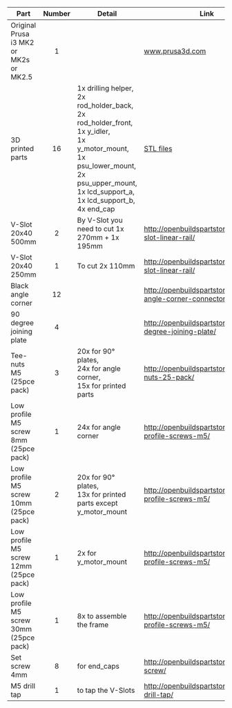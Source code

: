| Part     | Number | Detail | Link |
|----------|:------:|--------|------|
| Original Prusa i3 MK2 or MK2s or MK2.5 | 1 | | www.prusa3d.com |
| 3D printed parts | 16 | 1x drilling helper,<br> 2x rod_holder_back,<br> 2x rod_holder_front,<br> 1x y_idler,<br> 1x y_motor_mount,<br> 1x psu_lower_mount,<br> 2x psu_upper_mount,<br> 1x lcd_support_a,<br> 1x lcd_support_b,<br> 4x end_cap | [STL files](printed_files/stl/) |
| V-Slot 20x40 500mm | 2 | By V-Slot you need to cut 1x 270mm + 1x 195mm | http://openbuildspartstore.com/v-slot-linear-rail/ |
| V-Slot 20x40 250mm | 1 | To cut 2x 110mm | http://openbuildspartstore.com/v-slot-linear-rail/ |
| Black angle corner | 12 | | http://openbuildspartstore.com/black-angle-corner-connector/ |
| 90 degree joining plate | 4 | | http://openbuildspartstore.com/90-degree-joining-plate/ |
| Tee-nuts M5 (25pce pack) | 3 | 20x for 90° plates,<br> 24x for angle corner,<br> 15x for printed parts | http://openbuildspartstore.com/tee-nuts-25-pack/ |
| Low profile M5 screw 8mm (25pce pack) | 1 | 24x for angle corner | http://openbuildspartstore.com/low-profile-screws-m5/ |
| Low profile M5 screw 10mm (25pce pack) | 2 | 20x for 90° plates,<br> 13x for printed parts except y_motor_mount | http://openbuildspartstore.com/low-profile-screws-m5/ |
| Low profile M5 screw 12mm (25pce pack) | 1 | 2x for y_motor_mount | http://openbuildspartstore.com/low-profile-screws-m5/ |
| Low profile M5 screw 30mm (25pce pack) | 1 | 8x to assemble the frame | http://openbuildspartstore.com/low-profile-screws-m5/ |
| Set screw 4mm | 8 | for end_caps | http://openbuildspartstore.com/set-screw/ |
| M5 drill tap | 1 | to tap the V-Slots | http://openbuildspartstore.com/m5-drill-tap/ |